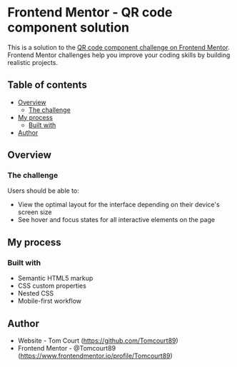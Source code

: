 # Frontend Mentor - QR code component solution

This is a solution to the [QR code component challenge on Frontend Mentor](https://www.frontendmentor.io/challenges/qr-code-component-iux_sIO_H). Frontend Mentor challenges help you improve your coding skills by building realistic projects. 

## Table of contents

- [Overview](#overview)
  - [The challenge](#the-challenge)
- [My process](#my-process)
  - [Built with](#built-with)
- [Author](#author)

## Overview

### The challenge

Users should be able to:

- View the optimal layout for the interface depending on their device's screen size
- See hover and focus states for all interactive elements on the page

## My process

### Built with

- Semantic HTML5 markup
- CSS custom properties
- Nested CSS
- Mobile-first workflow

## Author

- Website - Tom Court (https://github.com/Tomcourt89)
- Frontend Mentor - @Tomcourt89 (https://www.frontendmentor.io/profile/Tomcourt89)
